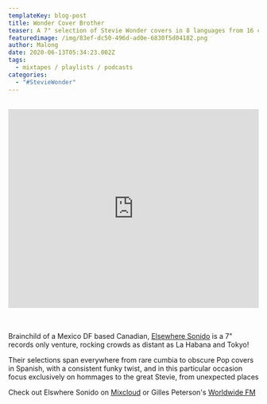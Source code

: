 ```yaml
---
templateKey: blog-post
title: Wonder Cover Brother
teaser: A 7" selection of Stevie Wonder covers in 8 languages from 16 countries!
featuredimage: /img/83ef-dc50-496d-ad0e-6830f5d04182.png
author: Malong
date: 2020-06-13T05:34:23.002Z
tags:
  - mixtapes / playlists / podcasts
categories:
  - "#StevieWonder"
---
```

 <div class="column">  

<iframe width="100%" height="400" src="https://www.mixcloud.com/widget/iframe/?feed=%2Felsewheresonido%2Fwonder-cover-brother-stevie-covers-from-16-countries%2F" frameborder="0" ></iframe>

</div>  

 <div class="column">  

Brainchild of a Mexico DF based Canadian, [Elsewhere Sonido](https://www.facebook.com/ElsewhereSonido/) is a 7" records only venture, rocking crowds as distant as La Habana and Tokyo! 

Their selections span everywhere from rare cumbia to obscure Pop covers in Spanish, with a consistent funky twist, and in this particular occasion focus exclusively on hommages to the great Stevie, from unexpected places 

Check out Elswhere Sonido on [Mixcloud](https://www.mixcloud.com/elsewheresonido/) or Gilles Peterson's [Worldwide FM](https://worldwidefm.net/show/window-seat/)
